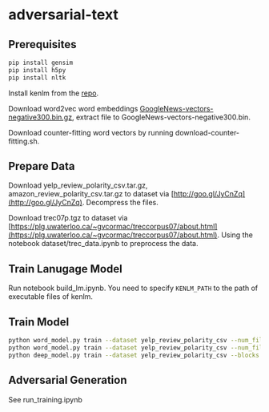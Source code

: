 # adversarial-text

## Prerequisites
```sh
pip install gensim
pip install h5py
pip install nltk
```
Install kenlm from the [repo](https://github.com/kpu/kenlm).


Download word2vec word embeddings [GoogleNews-vectors-negative300.bin.gz](https://drive.google.com/file/d/0B7XkCwpI5KDYNlNUTTlSS21pQmM/edit?usp=sharing), extract file to GoogleNews-vectors-negative300.bin.

Download counter-fitting word vectors by running download-counter-fitting.sh.

## Prepare Data

Download yelp_review_polarity_csv.tar.gz, amazon_review_polarity_csv.tar.gz to dataset via [http://goo.gl/JyCnZq](http://goo.gl/JyCnZq). Decompress the files.

Download trec07p.tgz to dataset via [https://plg.uwaterloo.ca/~gvcormac/treccorpus07/about.html](https://plg.uwaterloo.ca/~gvcormac/treccorpus07/about.html). Using the notebook dataset/trec_data.ipynb to preprocess the data.

## Train Lanugage Model

Run notebook build_lm.ipynb. You need to specify `KENLM_PATH` to the path of executable files of kenlm.

## Train Model
``` bash
python word_model.py train --dataset yelp_review_polarity_csv --num_filters 512 --decay 2e-4 --tag lstm --gpu 1 --mem 0.5
python word_model.py train --dataset yelp_review_polarity_csv --num_filters 300 --decay 2e-4 --tag conv --gpu 1 --mem 0.5
python deep_model.py train --dataset yelp_review_polarity_csv --blocks 1,1,1,1 -v 2-layer9
```

## Adversarial Generation
See run_training.ipynb
